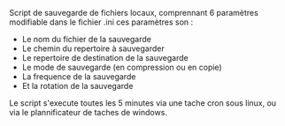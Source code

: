 Script de sauvegarde de fichiers locaux, comprennant 6 paramètres modifiable dans le fichier .ini
ces paramètres son :
- Le nom du fichier de la sauvegarde
- Le chemin du repertoire à sauvegarder
- Le repertoire de destination de la sauvegarde
- Le mode de sauvegarde (en compression ou en copie)
- La frequence de la sauvegarde
- Et la rotation de la sauvegarde

Le script s'execute toutes les 5 minutes via une tache cron sous linux, ou via le plannificateur de taches de windows.
